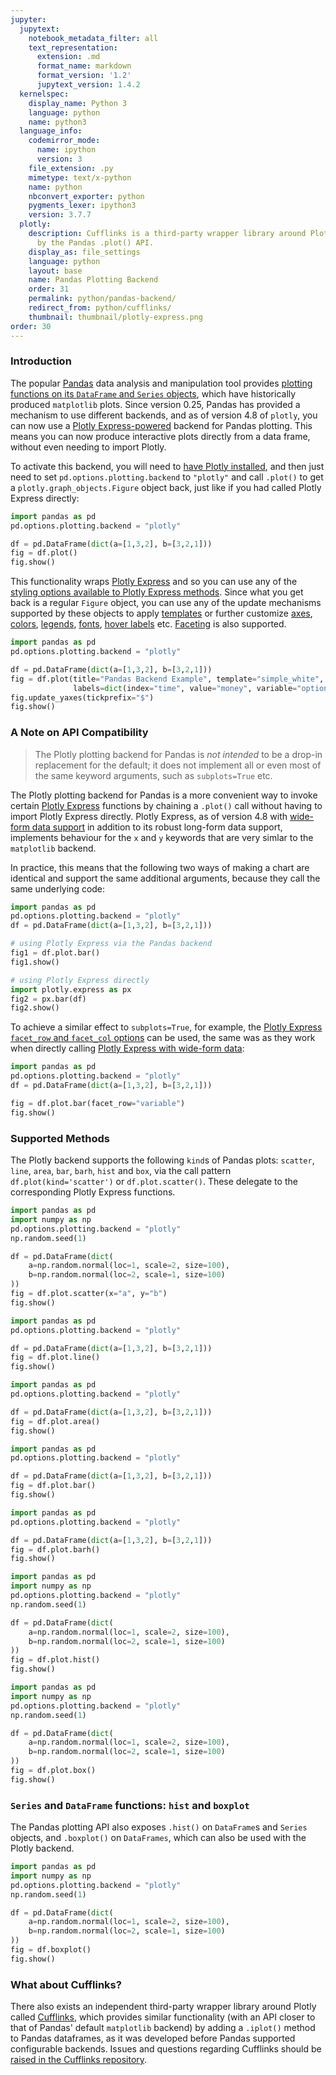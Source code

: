```yaml
---
jupyter:
  jupytext:
    notebook_metadata_filter: all
    text_representation:
      extension: .md
      format_name: markdown
      format_version: '1.2'
      jupytext_version: 1.4.2
  kernelspec:
    display_name: Python 3
    language: python
    name: python3
  language_info:
    codemirror_mode:
      name: ipython
      version: 3
    file_extension: .py
    mimetype: text/x-python
    name: python
    nbconvert_exporter: python
    pygments_lexer: ipython3
    version: 3.7.7
  plotly:
    description: Cufflinks is a third-party wrapper library around Plotly, inspired
      by the Pandas .plot() API.
    display_as: file_settings
    language: python
    layout: base
    name: Pandas Plotting Backend
    order: 31
    permalink: python/pandas-backend/
    redirect_from: python/cufflinks/
    thumbnail: thumbnail/plotly-express.png
order: 30
---
```


### Introduction

The popular [Pandas](https://pandas.pydata.org/) data analysis and manipulation tool provides [plotting functions on its `DataFrame` and `Series` objects](https://pandas.pydata.org/pandas-docs/stable/user_guide/visualization.html), which have historically produced `matplotlib` plots. Since version 0.25, Pandas has provided a mechanism to use different backends, and as of version 4.8 of `plotly`, you can now use a [Plotly Express-powered](/python/plotly-express/) backend for Pandas plotting. This means you can now produce interactive plots directly from a data frame, without even needing to import Plotly.

To activate this backend, you will need to [have Plotly installed](/python/getting-started/), and then just need to set `pd.options.plotting.backend` to `"plotly"` and call `.plot()` to get a `plotly.graph_objects.Figure` object back, just like if you had called Plotly Express directly:

```python
import pandas as pd
pd.options.plotting.backend = "plotly"

df = pd.DataFrame(dict(a=[1,3,2], b=[3,2,1]))
fig = df.plot()
fig.show()
```

This functionality wraps [Plotly Express](/python/plotly-express/) and so you can use any of the [styling options available to Plotly Express methods](/python/styling-plotly-expres/). Since what you get back is a regular `Figure` object, you can use any of the update mechanisms supported by these objects to apply [templates](/python/templates/) or further customize [axes](/python/axes/), [colors](/python/colorscales/), [legends](/python/legend/), [fonts](/python/figure-labels/), [hover labels](/python/hover-text-and-formatting/) etc. [Faceting](/python/facet-plots/) is also supported.

```python
import pandas as pd
pd.options.plotting.backend = "plotly"

df = pd.DataFrame(dict(a=[1,3,2], b=[3,2,1]))
fig = df.plot(title="Pandas Backend Example", template="simple_white",
              labels=dict(index="time", value="money", variable="option"))
fig.update_yaxes(tickprefix="$")
fig.show()
```

### A Note on API Compatibility

> The Plotly plotting backend for Pandas is *not intended* to be a drop-in replacement for the default; it does not implement all or even most of the same keyword arguments, such as `subplots=True` etc.

The Plotly plotting backend for Pandas is a more convenient way to invoke certain [Plotly Express](/python/plotly-express/) functions by chaining a `.plot()` call without having to import Plotly Express directly. Plotly Express, as of version 4.8 with [wide-form data support](/python/wide-form/) in addition to its robust long-form data support, implements behaviour for the `x` and `y` keywords that are very simlar to the `matplotlib` backend.

In practice, this means that the following two ways of making a chart are identical and support the same additional arguments, because they call the same underlying code:

```python
import pandas as pd
pd.options.plotting.backend = "plotly"
df = pd.DataFrame(dict(a=[1,3,2], b=[3,2,1]))

# using Plotly Express via the Pandas backend
fig1 = df.plot.bar()
fig1.show()

# using Plotly Express directly
import plotly.express as px
fig2 = px.bar(df)
fig2.show()
```

To achieve a similar effect to `subplots=True`, for example, the [Plotly Express `facet_row` and `facet_col` options](/python/facet-plots/) can be used, the same was as they work when directly calling [Plotly Express with wide-form data](/python/wide-form/):

```python
import pandas as pd
pd.options.plotting.backend = "plotly"
df = pd.DataFrame(dict(a=[1,3,2], b=[3,2,1]))

fig = df.plot.bar(facet_row="variable")
fig.show()
```

### Supported Methods

The Plotly backend supports the following `kind`s of Pandas plots: `scatter`, `line`, `area`, `bar`, `barh`, `hist` and `box`, via the call pattern `df.plot(kind='scatter')` or `df.plot.scatter()`. These delegate to the corresponding Plotly Express functions.

```python
import pandas as pd
import numpy as np
pd.options.plotting.backend = "plotly"
np.random.seed(1)

df = pd.DataFrame(dict(
    a=np.random.normal(loc=1, scale=2, size=100),
    b=np.random.normal(loc=2, scale=1, size=100)
))
fig = df.plot.scatter(x="a", y="b")
fig.show()
```

```python
import pandas as pd
pd.options.plotting.backend = "plotly"

df = pd.DataFrame(dict(a=[1,3,2], b=[3,2,1]))
fig = df.plot.line()
fig.show()
```

```python
import pandas as pd
pd.options.plotting.backend = "plotly"

df = pd.DataFrame(dict(a=[1,3,2], b=[3,2,1]))
fig = df.plot.area()
fig.show()
```

```python
import pandas as pd
pd.options.plotting.backend = "plotly"

df = pd.DataFrame(dict(a=[1,3,2], b=[3,2,1]))
fig = df.plot.bar()
fig.show()
```

```python
import pandas as pd
pd.options.plotting.backend = "plotly"

df = pd.DataFrame(dict(a=[1,3,2], b=[3,2,1]))
fig = df.plot.barh()
fig.show()
```

```python
import pandas as pd
import numpy as np
pd.options.plotting.backend = "plotly"
np.random.seed(1)

df = pd.DataFrame(dict(
    a=np.random.normal(loc=1, scale=2, size=100),
    b=np.random.normal(loc=2, scale=1, size=100)
))
fig = df.plot.hist()
fig.show()
```

```python
import pandas as pd
import numpy as np
pd.options.plotting.backend = "plotly"
np.random.seed(1)

df = pd.DataFrame(dict(
    a=np.random.normal(loc=1, scale=2, size=100),
    b=np.random.normal(loc=2, scale=1, size=100)
))
fig = df.plot.box()
fig.show()
```

### `Series` and `DataFrame` functions: `hist` and `boxplot`

The Pandas plotting API also exposes `.hist()` on `DataFrame`s and `Series` objects, and `.boxplot()` on `DataFrames`, which can also be used with the Plotly backend.

```python
import pandas as pd
import numpy as np
pd.options.plotting.backend = "plotly"
np.random.seed(1)

df = pd.DataFrame(dict(
    a=np.random.normal(loc=1, scale=2, size=100),
    b=np.random.normal(loc=2, scale=1, size=100)
))
fig = df.boxplot()
fig.show()
```

### What about Cufflinks?

There also exists an independent third-party wrapper library around Plotly called [Cufflinks](https://github.com/santosjorge/cufflinks), which provides similar functionality (with an API closer to that of Pandas' default `matplotlib` backend) by adding a `.iplot()` method to Pandas dataframes, as it was developed before Pandas supported configurable backends. Issues and questions regarding Cufflinks should be [raised in the Cufflinks repository](https://github.com/santosjorge/cufflinks/issues/new).